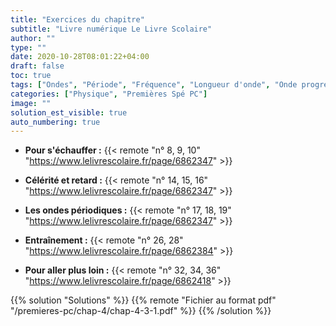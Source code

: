 ```yaml
---
title: "Exercices du chapitre"
subtitle: "Livre numérique Le Livre Scolaire"
author: ""
type: ""
date: 2020-10-28T08:01:22+04:00
draft: false
toc: true
tags: ["Ondes", "Période", "Fréquence", "Longueur d'onde", "Onde progressive", "Onde mécanique", "Onde sinusoïdale", "Célérité"]
categories: ["Physique", "Premières Spé PC"]
image: ""
solution_est_visible: true
auto_numbering: true
---
```


- **Pour s'échauffer :** {{< remote "n° 8, 9, 10" "https://www.lelivrescolaire.fr/page/6862347" >}}

- **Célérité et retard :** {{< remote "n° 14, 15, 16" "https://www.lelivrescolaire.fr/page/6862347" >}}

- **Les ondes périodiques :** {{< remote "n° 17, 18, 19" "https://www.lelivrescolaire.fr/page/6862347" >}}

- **Entraînement :** {{< remote "n° 26, 28" "https://www.lelivrescolaire.fr/page/6862384" >}}

- **Pour aller plus loin :** {{< remote "n° 32, 34, 36" "https://www.lelivrescolaire.fr/page/6862418" >}}

{{% solution "Solutions" %}}
{{% remote "Fichier au format pdf" "/premieres-pc/chap-4/chap-4-3-1.pdf" %}}
{{% /solution %}}
